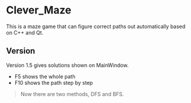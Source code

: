 # Clever_Maze
This is a maze game that can figure correct paths out automatically based on C++ and Qt.

## Version
Version 1.5 gives solutions shown on MainWindow.
- F5 shows the whole path
- F10 shows the path step by step

> Now there are two methods, DFS and BFS.